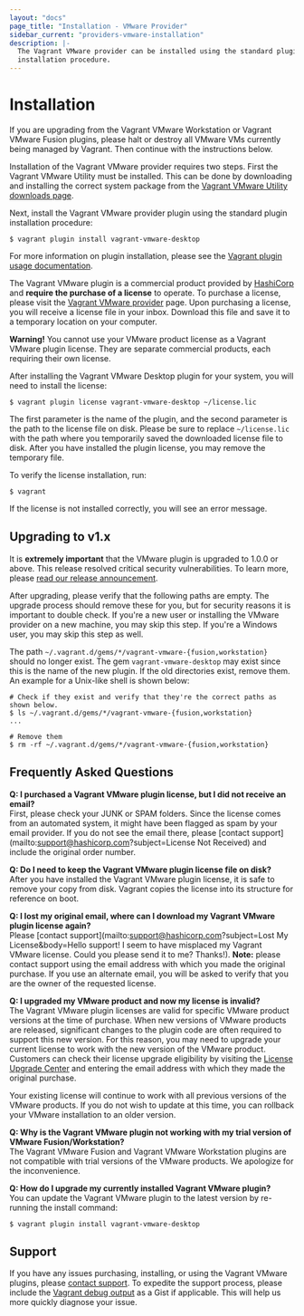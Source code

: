 ```yaml
---
layout: "docs"
page_title: "Installation - VMware Provider"
sidebar_current: "providers-vmware-installation"
description: |-
  The Vagrant VMware provider can be installed using the standard plugin
  installation procedure.
---
```


# Installation

If you are upgrading from the Vagrant VMware Workstation or Vagrant
VMware Fusion plugins, please halt or destroy all VMware VMs currently
being managed by Vagrant. Then continue with the instructions below.

Installation of the Vagrant VMware provider requires two steps. First the
Vagrant VMware Utility must be installed. This can be done by downloading
and installing the correct system package from the [Vagrant VMware Utility
downloads page](/vmware/downloads.html).

Next, install the Vagrant VMware provider plugin using the standard plugin
installation procedure:

```shell
$ vagrant plugin install vagrant-vmware-desktop
```

For more information on plugin installation, please see the
[Vagrant plugin usage documentation](/docs/plugins/usage.html).

The Vagrant VMware plugin is a commercial product provided by
[HashiCorp](https://www.hashicorp.com) and **require the purchase of a license**
to operate. To purchase a license, please visit the
[Vagrant VMware provider](/vmware#buy-now) page. Upon
purchasing a license, you will receive a license file in your inbox. Download
this file and save it to a temporary location on your computer.

<div class="alert alert-warning">
  <strong>Warning!</strong> You cannot use your VMware product license as a
  Vagrant VMware plugin license. They are separate commercial products, each
  requiring their own license.
</div>

After installing the Vagrant VMware Desktop plugin for your system, you
will need to install the license:

```shell
$ vagrant plugin license vagrant-vmware-desktop ~/license.lic
```

The first parameter is the name of the plugin, and the second parameter is the
path to the license file on disk. Please be sure to replace `~/license.lic`
with the path where you temporarily saved the downloaded license file to disk.
After you have installed the plugin license, you may remove the temporary file.

To verify the license installation, run:

```shell
$ vagrant
```

If the license is not installed correctly, you will see an error message.

## Upgrading to v1.x

It is **extremely important** that the VMware plugin is upgraded to 1.0.0 or
above. This release resolved critical security vulnerabilities. To learn more,
please [read our release announcement](https://www.hashicorp.com/blog/introducing-the-vagrant-vmware-desktop-plugin).

After upgrading, please verify that the following paths are empty. The upgrade
process should remove these for you, but for security reasons it is important
to double check. If you're a new user or installing the VMware provider on a
new machine, you may skip this step. If you're a Windows user, you may skip this
step as well.

The path `~/.vagrant.d/gems/*/vagrant-vmware-{fusion,workstation}`
should no longer exist. The gem `vagrant-vmware-desktop` may exist since this
is the name of the new plugin. If the old directories exist, remove them. An
example for a Unix-like shell is shown below:

```shell
# Check if they exist and verify that they're the correct paths as shown below.
$ ls ~/.vagrant.d/gems/*/vagrant-vmware-{fusion,workstation}
...

# Remove them
$ rm -rf ~/.vagrant.d/gems/*/vagrant-vmware-{fusion,workstation}
```

## Frequently Asked Questions

**Q: I purchased a Vagrant VMware plugin license, but I did not receive an email?**<br>
First, please check your JUNK or SPAM folders. Since the license comes from an
automated system, it might have been flagged as spam by your email provider. If
you do not see the email there, please [contact support](mailto:support@hashicorp.com?subject=License Not Received)
and include the original order number.

**Q: Do I need to keep the Vagrant VMware plugin license file on disk?**<br>
After you have installed the Vagrant VMware plugin license, it is safe to remove
your copy from disk. Vagrant copies the license into its structure for reference
on boot.

**Q: I lost my original email, where can I download my Vagrant VMware plugin license again?**<br>
Please [contact support](mailto:support@hashicorp.com?subject=Lost My License&body=Hello support! I seem to have misplaced my Vagrant VMware license. Could you please send it to me? Thanks!). **Note:**
please contact support using the email address with which you made the
original purchase. If you use an alternate email, you will be asked to verify
that you are the owner of the requested license.

**Q: I upgraded my VMware product and now my license is invalid?**<br>
The Vagrant VMware plugin licenses are valid for specific VMware product
versions at the time of purchase. When new versions of VMware products are
released, significant changes to the plugin code are often required to support
this new version. For this reason, you may need to upgrade your current license
to work with the new version of the VMware product. Customers can check their
license upgrade eligibility by visiting the [License Upgrade Center](https://license.hashicorp.com/upgrade/vmware)
and entering the email address with which they made the original purchase.

Your existing license will continue to work with all previous versions of the
VMware products. If you do not wish to update at this time, you can rollback
your VMware installation to an older version.

**Q: Why is the Vagrant VMware plugin not working with my trial version of VMware Fusion/Workstation?**<br>
The Vagrant VMware Fusion and Vagrant VMware Workstation plugins are not
compatible with trial versions of the VMware products. We apologize for the
inconvenience.

**Q: How do I upgrade my currently installed Vagrant VMware plugin?**<br>
You can update the Vagrant VMware plugin to the latest version by re-running the
install command:

```shell
$ vagrant plugin install vagrant-vmware-desktop
```

## Support
If you have any issues purchasing, installing, or using the Vagrant VMware
plugins, please [contact support](mailto:support@hashicorp.com). To
expedite the support process, please include the
[Vagrant debug output](/docs/other/debugging.html) as a Gist if
applicable. This will help us more quickly diagnose your issue.
